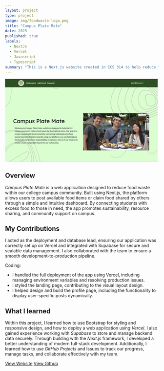 ```yaml
---
layout: project
type: project
image: img/foodwaste-logo.png
title: "Campus Plate Mate"
date: 2025
published: true
labels:
  - NextJs
  - Vercel
  - Javascript
  - Typescript
summary: "This is a Next.js website created in ICS 314 to help reduce food waste by allowing users to share and claim food."
---
```


<div class="text-center p-4">
  <img width="500px" src="../img//campusplate.png" class="img-thumbnail" > 

</div>

## Overview
_Campus Plate Mate_ is a web application designed to reduce food waste within our college campus community. Built using Next.js, the platform allows users to post available food items or claim food shared by others through a simple and intuitive dashboard. By connecting students with excess food to those in need, the app promotes sustainability, resource sharing, and community support on campus.

## My Contributions
I acted as the deployment and database lead, ensuring our application was correctly set up on Vercel and integrated with Supabase for secure and scalable data management. I also collaborated with the team to ensure a smooth development-to-production pipeline.

Coding:
- I handled the full deployment of the app using Vercel, including managing environment variables and resolving production issues. 
- I styled the landing page, contributing to the visual layout design.
- I helped design and build the profile page, including the functionality to display user-specific posts dynamically.

## What I learned
Within this project, I learned how to use Bootstrap for styling and responsive design, and how to deploy a web application using _Vercel_. I also gained experience working with _Supabase_ to store and manage backend data securely. Through building with the _Next_.js framework, I developed a better understanding of modern full-stack development. Additionally, I learned how to use _GitHub Projects_ and Issues to track our progress, manage tasks, and collaborate effectively with my team.


[View Website](https://plate-mate-bice.vercel.app/)
[View Github](https://github.com/campusplatemate/application)
